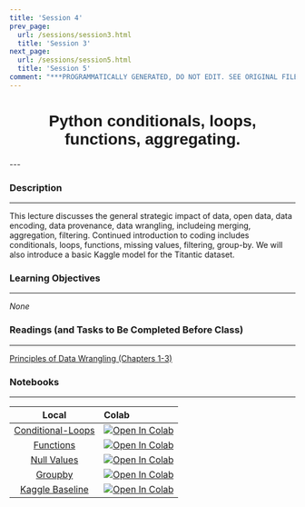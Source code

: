 ```yaml
---
title: 'Session 4'
prev_page:
  url: /sessions/session3.html
  title: 'Session 3'
next_page:
  url: /sessions/session5.html
  title: 'Session 5'
comment: "***PROGRAMMATICALLY GENERATED, DO NOT EDIT. SEE ORIGINAL FILES IN /content***"
---
```

<h1  style="font-family:  Verdana,  Geneva,  sans-serif;  text-align:center">Python  conditionals,  loops,  functions,  aggregating.  </h1> 
--- 
 
###  Description 
--- 
 
This  lecture  discusses  the  general  strategic  impact  of  data,  open  data,  data  encoding,  data  provenance,  data  wrangling,  includeing  merging,  aggregation,  filtering.  Continued  introduction  to  coding  includes  conditionals,  loops,  functions,  missing  values,  filtering,  group-by.    We  will  also  introduce  a  basic  Kaggle  model  for  the  Titantic  dataset.   
 
###  Learning  Objectives 
---   
 
*None* 
 
###  Readings  (and  Tasks  to  Be  Completed  Before  Class) 
--- 
 
[Principles  of  Data  Wrangling  (Chapters  1-3)](http://proquestcombo.safaribooksonline.com.libproxy.rpi.edu/book/databases/business-intelligence/9781491938911) 
 
###  Notebooks 
--- 
 
|    Local    |    Colab  | 
|    :---:    |    :-----    | 
|  [Conditional-Loops](https://rpi.analyticsdojo.com/notebooks/03-python/01-intro-python-conditionals-loops.html)|  [![Open  In  Colab](https://colab.research.google.com/assets/colab-badge.svg)](https://colab.research.google.com/github/RPI-DATA/course-intro-ml-app/blob/master/content/notebooks/03-python/04-intro-python-groupby.ipynb)| 
|  [Functions](https://rpi.analyticsdojo.com/notebooks/03-python/02-intro-python-functions.html)|  [![Open  In  Colab](https://colab.research.google.com/assets/colab-badge.svg)](https://colab.research.google.com/github/RPI-DATA/course-intro-ml-app/blob/master/content/notebooks/03-python/05-intro-kaggle-baseline.ipynb)| 
|  [Null  Values](https://rpi.analyticsdojo.com/notebooks/03-python/03-intro-python-null-values.html)|  [![Open  In  Colab](https://colab.research.google.com/assets/colab-badge.svg)]()| 
|  [Groupby](https://rpi.analyticsdojo.com/notebooks/03-python/04-intro-python-groupby.html)|  [![Open  In  Colab](https://colab.research.google.com/assets/colab-badge.svg)]()| 
|  [Kaggle  Baseline](https://rpi.analyticsdojo.com/notebooks/03-python/05-intro-kaggle-baseline.html)|  [![Open  In  Colab](https://colab.research.google.com/assets/colab-badge.svg)]()| 

